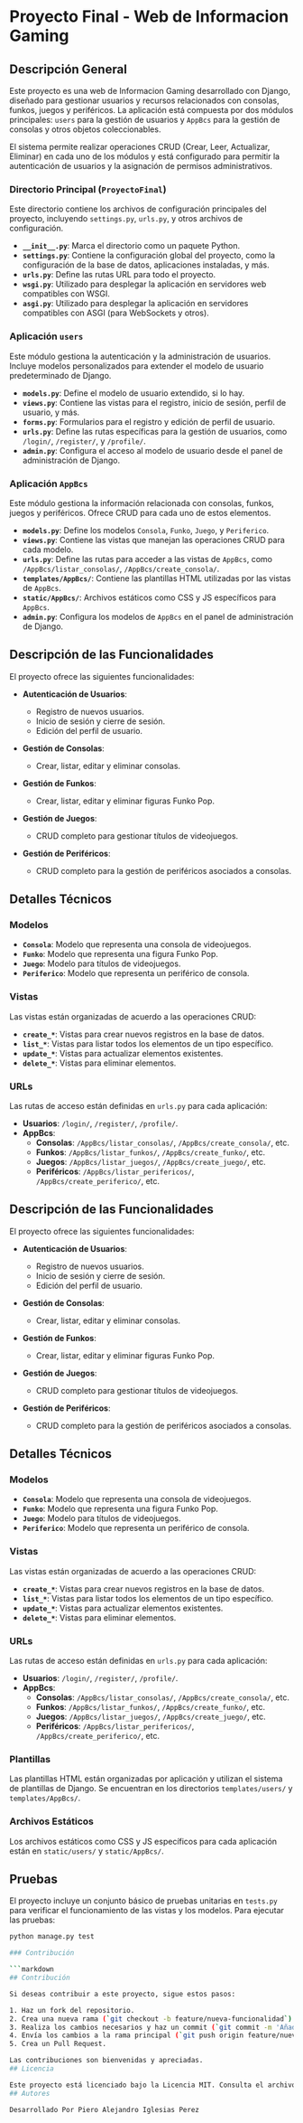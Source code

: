 # Proyecto Final - Web de Informacion Gaming
## Descripción General

Este proyecto es una web de Informacion Gaming desarrollado con Django, diseñado para gestionar usuarios y recursos relacionados con consolas, funkos, juegos y periféricos. La aplicación está compuesta por dos módulos principales: `users` para la gestión de usuarios y `AppBcs` para la gestión de consolas y otros objetos coleccionables.

El sistema permite realizar operaciones CRUD (Crear, Leer, Actualizar, Eliminar) en cada uno de los módulos y está configurado para permitir la autenticación de usuarios y la asignación de permisos administrativos.

### Directorio Principal (`ProyectoFinal`)

Este directorio contiene los archivos de configuración principales del proyecto, incluyendo `settings.py`, `urls.py`, y otros archivos de configuración.

- **`__init__.py`**: Marca el directorio como un paquete Python.
- **`settings.py`**: Contiene la configuración global del proyecto, como la configuración de la base de datos, aplicaciones instaladas, y más.
- **`urls.py`**: Define las rutas URL para todo el proyecto.
- **`wsgi.py`**: Utilizado para desplegar la aplicación en servidores web compatibles con WSGI.
- **`asgi.py`**: Utilizado para desplegar la aplicación en servidores compatibles con ASGI (para WebSockets y otros).
### Aplicación `users`

Este módulo gestiona la autenticación y la administración de usuarios. Incluye modelos personalizados para extender el modelo de usuario predeterminado de Django.

- **`models.py`**: Define el modelo de usuario extendido, si lo hay.
- **`views.py`**: Contiene las vistas para el registro, inicio de sesión, perfil de usuario, y más.
- **`forms.py`**: Formularios para el registro y edición de perfil de usuario.
- **`urls.py`**: Define las rutas específicas para la gestión de usuarios, como `/login/`, `/register/`, y `/profile/`.
- **`admin.py`**: Configura el acceso al modelo de usuario desde el panel de administración de Django.

### Aplicación `AppBcs`

Este módulo gestiona la información relacionada con consolas, funkos, juegos y periféricos. Ofrece CRUD para cada uno de estos elementos.

- **`models.py`**: Define los modelos `Consola`, `Funko`, `Juego`, y `Periferico`.
- **`views.py`**: Contiene las vistas que manejan las operaciones CRUD para cada modelo.
- **`urls.py`**: Define las rutas para acceder a las vistas de `AppBcs`, como `/AppBcs/listar_consolas/`, `/AppBcs/create_consola/`.
- **`templates/AppBcs/`**: Contiene las plantillas HTML utilizadas por las vistas de `AppBcs`.
- **`static/AppBcs/`**: Archivos estáticos como CSS y JS específicos para `AppBcs`.
- **`admin.py`**: Configura los modelos de `AppBcs` en el panel de administración de Django.
## Descripción de las Funcionalidades

El proyecto ofrece las siguientes funcionalidades:

- **Autenticación de Usuarios**:
  - Registro de nuevos usuarios.
  - Inicio de sesión y cierre de sesión.
  - Edición del perfil de usuario.

- **Gestión de Consolas**:
  - Crear, listar, editar y eliminar consolas.

- **Gestión de Funkos**:
  - Crear, listar, editar y eliminar figuras Funko Pop.

- **Gestión de Juegos**:
  - CRUD completo para gestionar títulos de videojuegos.

- **Gestión de Periféricos**:
  - CRUD completo para la gestión de periféricos asociados a consolas.
## Detalles Técnicos

### Modelos

- **`Consola`**: Modelo que representa una consola de videojuegos.
- **`Funko`**: Modelo que representa una figura Funko Pop.
- **`Juego`**: Modelo para títulos de videojuegos.
- **`Periferico`**: Modelo que representa un periférico de consola.

### Vistas

Las vistas están organizadas de acuerdo a las operaciones CRUD:

- **`create_*`**: Vistas para crear nuevos registros en la base de datos.
- **`list_*`**: Vistas para listar todos los elementos de un tipo específico.
- **`update_*`**: Vistas para actualizar elementos existentes.
- **`delete_*`**: Vistas para eliminar elementos.

### URLs

Las rutas de acceso están definidas en `urls.py` para cada aplicación:

- **Usuarios**: `/login/`, `/register/`, `/profile/`.
- **AppBcs**:
  - **Consolas**: `/AppBcs/listar_consolas/`, `/AppBcs/create_consola/`, etc.
  - **Funkos**: `/AppBcs/listar_funkos/`, `/AppBcs/create_funko/`, etc.
  - **Juegos**: `/AppBcs/listar_juegos/`, `/AppBcs/create_juego/`, etc.
  - **Periféricos**: `/AppBcs/listar_perifericos/`, `/AppBcs/create_periferico/`, etc.

## Descripción de las Funcionalidades

El proyecto ofrece las siguientes funcionalidades:

- **Autenticación de Usuarios**:
  - Registro de nuevos usuarios.
  - Inicio de sesión y cierre de sesión.
  - Edición del perfil de usuario.

- **Gestión de Consolas**:
  - Crear, listar, editar y eliminar consolas.

- **Gestión de Funkos**:
  - Crear, listar, editar y eliminar figuras Funko Pop.

- **Gestión de Juegos**:
  - CRUD completo para gestionar títulos de videojuegos.

- **Gestión de Periféricos**:
  - CRUD completo para la gestión de periféricos asociados a consolas.
## Detalles Técnicos

### Modelos

- **`Consola`**: Modelo que representa una consola de videojuegos.
- **`Funko`**: Modelo que representa una figura Funko Pop.
- **`Juego`**: Modelo para títulos de videojuegos.
- **`Periferico`**: Modelo que representa un periférico de consola.

### Vistas

Las vistas están organizadas de acuerdo a las operaciones CRUD:

- **`create_*`**: Vistas para crear nuevos registros en la base de datos.
- **`list_*`**: Vistas para listar todos los elementos de un tipo específico.
- **`update_*`**: Vistas para actualizar elementos existentes.
- **`delete_*`**: Vistas para eliminar elementos.

### URLs

Las rutas de acceso están definidas en `urls.py` para cada aplicación:

- **Usuarios**: `/login/`, `/register/`, `/profile/`.
- **AppBcs**:
  - **Consolas**: `/AppBcs/listar_consolas/`, `/AppBcs/create_consola/`, etc.
  - **Funkos**: `/AppBcs/listar_funkos/`, `/AppBcs/create_funko/`, etc.
  - **Juegos**: `/AppBcs/listar_juegos/`, `/AppBcs/create_juego/`, etc.
  - **Periféricos**: `/AppBcs/listar_perifericos/`, `/AppBcs/create_periferico/`, etc.

### Plantillas

Las plantillas HTML están organizadas por aplicación y utilizan el sistema de plantillas de Django. Se encuentran en los directorios `templates/users/` y `templates/AppBcs/`.

### Archivos Estáticos

Los archivos estáticos como CSS y JS específicos para cada aplicación están en `static/users/` y `static/AppBcs/`.
## Pruebas

El proyecto incluye un conjunto básico de pruebas unitarias en `tests.py` para verificar el funcionamiento de las vistas y los modelos. Para ejecutar las pruebas:

```bash
python manage.py test

### Contribución

```markdown
## Contribución

Si deseas contribuir a este proyecto, sigue estos pasos:

1. Haz un fork del repositorio.
2. Crea una nueva rama (`git checkout -b feature/nueva-funcionalidad`).
3. Realiza los cambios necesarios y haz un commit (`git commit -m 'Añadir nueva funcionalidad'`).
4. Envía los cambios a la rama principal (`git push origin feature/nueva-funcionalidad`).
5. Crea un Pull Request.

Las contribuciones son bienvenidas y apreciadas.
## Licencia

Este proyecto está licenciado bajo la Licencia MIT. Consulta el archivo [LICENSE](LICENSE) para más detalles.
## Autores

Desarrollado Por Piero Alejandro Iglesias Perez



